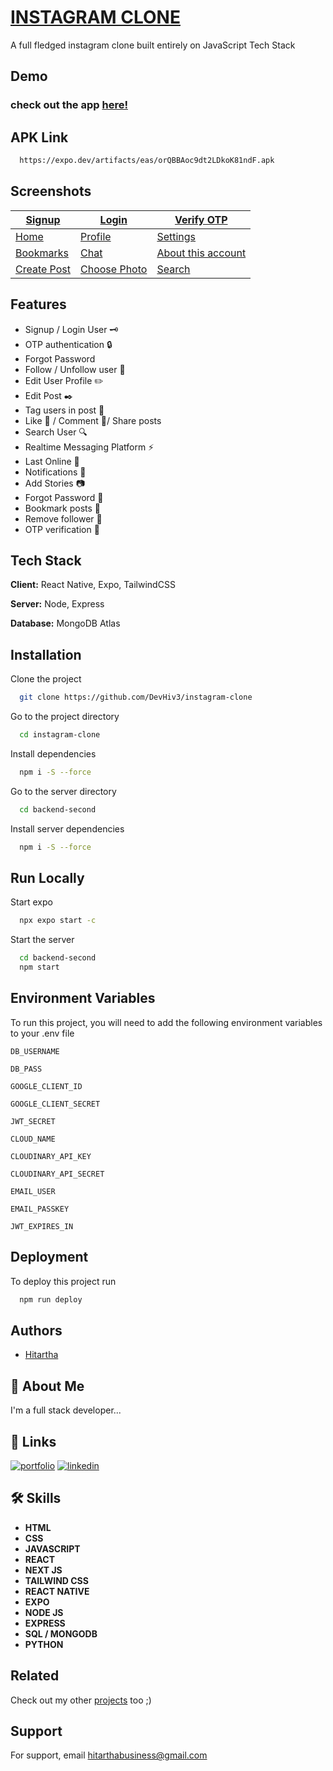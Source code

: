 #  [INSTAGRAM CLONE](https://expo.dev/artifacts/eas/orQBBAoc9dt2LDkoK81ndF.apk)

A full fledged instagram clone built entirely on JavaScript Tech Stack


## Demo

### check out the app [here!](https://expo.dev/artifacts/eas/orQBBAoc9dt2LDkoK81ndF.apk)

## APK Link

```bash
  https://expo.dev/artifacts/eas/orQBBAoc9dt2LDkoK81ndF.apk
```

## Screenshots  

| [Signup](https://blue-parental-mackerel-801.mypinata.cloud/ipfs/bafkreib6gj37hsjp33aa6xk5b724ehhmhmvzm3dftbp3tbx4msodrns4xu) | [Login](https://blue-parental-mackerel-801.mypinata.cloud/ipfs/bafkreifntesxzwqqylyqjfkrmb4lglxjk72oxxa5e547b6uoxljjuk3qnq) | [Verify OTP](https://blue-parental-mackerel-801.mypinata.cloud/ipfs/bafkreiea2qguuepfxnmlzw3imdvnwtzepz4gcsbngfnsoevu2lxq7dqn2q) |
|----------------------|----------------------|----------------------|
| [Home](https://blue-parental-mackerel-801.mypinata.cloud/ipfs/bafkreia6zhihhudc3oznbbd3ynpwao7l3amyxediye66gch7ijoy6okt3u) | [Profile](https://blue-parental-mackerel-801.mypinata.cloud/ipfs/bafkreia42lz2kb6npxpukbewikxjptmfilbiy6m4meqfaid3sg7o43qrhe) | [Settings](https://blue-parental-mackerel-801.mypinata.cloud/ipfs/bafkreifhxrz3xt2cw2ycpsbqsndqktkjhmzm2nymhwrwt6yjv2xy4bdh7q) |
| [Bookmarks](https://blue-parental-mackerel-801.mypinata.cloud/ipfs/bafkreicbooiwlqiptbj3dt2fow3l3exqxvxl43rugrdzyq6gu4ljlsr7nq) | [Chat](https://blue-parental-mackerel-801.mypinata.cloud/ipfs/bafkreiho3kcd2fijigcdj7n2lskpjteazn726v5rolzoy4rrh5e2cdaefu) | [About this account](https://blue-parental-mackerel-801.mypinata.cloud/ipfs/bafkreigpp6tcp7l7e4lfz4f5i2p5tguy7kreq25dhenomyal4vciojaude) |
| [Create Post](https://blue-parental-mackerel-801.mypinata.cloud/ipfs/bafkreic2krthtq7gjcqwdyq5lj5qsrahn7jluofsl3prgjmzxevo573mdu) | [Choose Photo](https://blue-parental-mackerel-801.mypinata.cloud/ipfs/bafkreihru5bxgvvdzd7f3yfc7gcjcug4mbqyoqesf2die66fb6kptwjdta) | [Search](https://blue-parental-mackerel-801.mypinata.cloud/ipfs/bafkreif4l26shehbzhktbvwevlew2rzfw67pzz5jaskfmf4b3nwmv42zjy) |


## Features

- Signup / Login User 🗝️
- OTP authentication 🔒
- Forgot Password
- Follow / Unfollow user 👤
- Edit User Profile ✏️
- Edit Post ✒️
- Tag users in post 👥
- Like 🩷 / Comment 💬/ Share posts 
- Search User 🔍
- Realtime Messaging Platform ⚡
- Last Online 👤
- Notifications 📳
- Add Stories 📷
- Forgot Password 🔐
- Bookmark posts 🔖
- Remove follower 👤
- OTP verification 📲


## Tech Stack

**Client:** React Native, Expo, TailwindCSS

**Server:** Node, Express

**Database:** MongoDB Atlas


## Installation


Clone the project

```bash
  git clone https://github.com/DevHiv3/instagram-clone
```

Go to the project directory

```bash
  cd instagram-clone
```

Install dependencies

```bash
  npm i -S --force
```

Go to the server directory

```bash
  cd backend-second
```

Install server dependencies

```bash
  npm i -S --force
```


    
## Run Locally

Start expo

```bash
  npx expo start -c
```


Start the server

```bash
  cd backend-second
  npm start
```


## Environment Variables

To run this project, you will need to add the following environment variables to your .env file

`DB_USERNAME`

`DB_PASS`

`GOOGLE_CLIENT_ID`

`GOOGLE_CLIENT_SECRET`

`JWT_SECRET`

`CLOUD_NAME`

`CLOUDINARY_API_KEY`

`CLOUDINARY_API_SECRET`

`EMAIL_USER`

`EMAIL_PASSKEY`

`JWT_EXPIRES_IN`


## Deployment

To deploy this project run

```bash
  npm run deploy
```


## Authors

- [Hitartha](https://github.com/DevHiv3)


## 🚀 About Me
I'm a full stack developer...


## 🔗 Links
[![portfolio](https://img.shields.io/badge/my_portfolio-000?style=for-the-badge&logo=ko-fi&logoColor=white)](https://portfolio-js-junior.vercel.app/service.html)
[![linkedin](https://img.shields.io/badge/linkedin-0A66C2?style=for-the-badge&logo=linkedin&logoColor=white)](https://www.linkedin.com/in/hitartha-gogoi-49720a209/)



## 🛠 Skills
- **HTML** 
- **CSS**
- **JAVASCRIPT**
- **REACT**
- **NEXT JS**
- **TAILWIND CSS**
- **REACT NATIVE**
- **EXPO**
- **NODE JS**
- **EXPRESS**
- **SQL / MONGODB**
- **PYTHON**

## Related

Check out my other [projects](https://github.com/matiassingers/awesome-readme) too ;)


## Support

For support, email hitarthabusiness@gmail.com 

